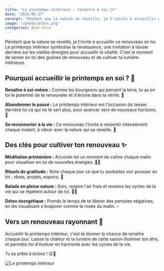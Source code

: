 ```yaml
---
title: "Le printemps intérieur : renaître à soi 🌸☀️"
date: "2025-05-27"
excerpt: "Pendant que la nature se réveille, je t'invite à accueillir ce renouveau en toi. Le printemps intérieur symbolise la renaissance, une invitation à laisser derrière soi les vieilles énergies pour accueillir la vitalité."
image: "/photo/arbre.png"
categories: Bien-être
---
```


Pendant que la nature se réveille, je t'invite à accueillir ce renouveau en toi. Le printemps intérieur symbolise la renaissance, une invitation à laisser derrière soi les vieilles énergies pour accueillir la vitalité. C'est le moment de semer en toi des graines de renouveau et de cultiver ta lumière intérieure.

## Pourquoi accueillir le printemps en soi ? 🌿

**Renaître à soi-même :**
Comme les bourgeons qui percent la terre, tu as en toi le potentiel de te renouveler et d'éclore dans ta vérité. 🌷

**Abandonner le passé :**
Le printemps intérieur est l'occasion de laisser derrière toi ce qui ne te sert plus, pour avancer vers de nouveaux horizons. 🌼

**Se reconnecter à la vie :**
Ce renouveau t'invite à ressentir intensément chaque instant, à vibrer avec la nature qui se réveille. 💚

## Des clés pour cultiver ton renouveau ✨

**Méditation printanière :**
Accorde-toi un moment de calme chaque matin pour visualiser en toi de nouvelles énergies. 🧘‍♀️

**Rituels de gratitude :**
Note chaque jour ce que tu souhaites voir pousser en toi : rêves, projets, espoirs. 📔

**Balade en pleine nature :**
Sors, respire l'air frais et ressens les cycles de la vie qui se répètent autour de toi. 🚶‍♀️

**Détox énergétique :**
Prends le temps de te libérer des pensées négatives, en les visualisant s'évaporer comme la rosée du matin. 💦

## Vers un renouveau rayonnant 🌟

Accueillir le printemps intérieur, c'est te donner la chance de renaître chaque jour. Laisse la chaleur et la lumière de cette saison illuminer ton être, et permets-toi d'évoluer en harmonie avec les cycles de la vie.

Tu es prête à éclore ! 😊🌸

![Le printemps intérieur](/photo/arbre.png)
